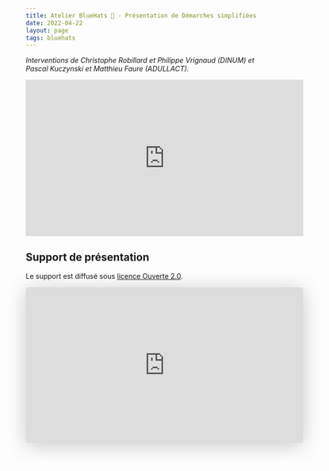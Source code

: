 ```yaml
---
title: Atelier BlueHats 🧢 - Présentation de Démarches simplifiées
date: 2022-04-22
layout: page
tags: bluehats
---
```


*Interventions de Christophe Robillard et Philippe Vrignaud (DINUM) et Pascal Kuczynski et Matthieu Faure (ADULLACT).*

<iframe title="Atelier BlueHats de présentation de Démarches simplifiées" src="https://tube.numerique.gouv.fr/videos/embed/9a7e5b72-62a8-4457-941b-c014f5de5466" allowfullscreen="" sandbox="allow-same-origin allow-scripts allow-popups" width="560" height="315" frameborder="0"></iframe>

## Support de présentation

Le support est diffusé sous [licence Ouverte 2.0](https://www.etalab.gouv.fr/licence-ouverte-open-licence/).

<iframe class="speakerdeck-iframe" style="border: 0px none; background: rgba(0, 0, 0, 0.1) none repeat scroll 0% 0% padding-box; margin: 0px; padding: 0px; border-radius: 6px; box-shadow: rgba(0, 0, 0, 0.2) 0px 5px 40px; width: 560px; height: 314px;" src="https://speakerdeck.com/player/5f74059e35014bfe9a205eb331f9b52a" title="Atelier BlueHats - présentation de  Démarches simplifiées" allowfullscreen="true" mozallowfullscreen="true" webkitallowfullscreen="true" data-ratio="1.78343949044586" frameborder="0"></iframe>

